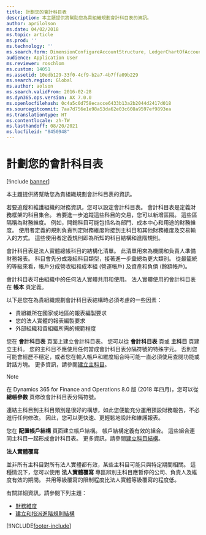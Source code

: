 ```yaml
---
title: 計劃您的會計科目表
description: 本主題提供將幫助您為貴組織規劃會計科目表的資訊。
author: aprilolson
ms.date: 04/02/2018
ms.topic: article
ms.prod: ''
ms.technology: ''
ms.search.form: DimensionConfigureAccountStructure, LedgerChartOfAccounts
audience: Application User
ms.reviewer: roschlom
ms.custom: 14051
ms.assetid: 10edb129-33f0-4cf9-b2a7-4b7ffa09b229
ms.search.region: Global
ms.author: aolson
ms.search.validFrom: 2016-02-28
ms.dyn365.ops.version: AX 7.0.0
ms.openlocfilehash: 0c4a5c0d758ecacce6433b13a2b2044d2417d018
ms.sourcegitcommit: 7aa7d756e1e98a53da62e03c608a9597ef9893ea
ms.translationtype: HT
ms.contentlocale: zh-TW
ms.lasthandoff: 08/20/2021
ms.locfileid: "8450948"
---
```

# <a name="plan-your-chart-of-accounts"></a>計劃您的會計科目表

[!include [banner](../includes/banner.md)]

本主題提供將幫助您為貴組織規劃會計科目表的資訊。

若要追蹤和維護組織的財務資訊，您可以設定會計科目表。 會計科目表是定義財務框架的科目集合。 若要進一步追蹤這些科目的交易，您可以新增區隔。 這些區隔稱為財務維度。 例如，開銷科目可能包括名為部門、成本中心和用途的財務維度。 使用者定義的規則負責判定財務維度附接到主科目和其他財務維度及交易輸入的方式。 這些使用者定義規則即為所知的科目結構和進階規則。

會計科目表是法人實體總帳科目的結構化清單。 此清單用來為機關和負責人準備財務報表。 科目會先分成幾組科目類型，接著進一步彙總為更大類別。 從最籠統的等級來看，帳戶分成營收組和成本組 (營運帳戶) 及資產和負債 (餘額帳戶)。

會計科目表可由組織中的任何法人實體共用和使用。 法人實體使用的會計科目表在 **帳本** 頁定義。

以下是您在為貴組織規劃會計科目表結構時必須考慮的一些因素：

- 貴組織所在國家或地區的報表編製要求
- 您的法人實體的報表編製要求
- 外部組織和貴組織所需的規範程度

您在 **會計科目表** 頁面上建立會計科目表。 您可以從 **會計科目表** 頁或 **主科目** 頁建立主科。 您的主科目不應使用任何當成會計科目表分隔符號的特殊字元。 否則您可能會經歷不穩定，或者您在輸入帳戶和維度組合時可能一直必須使用查閱功能或對話方塊。 更多資訊，請參閱[建立主科目](tasks/create-main-account.md)。

> [!NOTE]
> 在 Dynamics 365 for Finance and Operations 8.0 版 (2018 年四月)，您可以從 **總帳參數** 頁修改會計科目表分隔符號。

連結主科目到主科目類別是很好的構想，如此您便能充分運用預設財務報告，不必進行任何修改。 因此，您可以更快速、更輕鬆地設計和維護報表。

您在 **配置帳戶結構** 頁面建立帳戶結構。 帳戶結構定義有效的組合。 這些組合連同主科目一起形成會計科目表。 更多資訊，請參閱[建立科目結構](tasks/create-account-structures.md)。

**法人實體覆寫**

並非所有主科目對所有法人實體都有效，某些主科目可能只與特定期間相關。 這種情況下，您可以使用 **法人實體覆寫** 專區辨別主科目應暫停的公司、負責人及維度有效的期間。 共用等級覆寫的限制程度比法人實體等級覆寫的程度低。

有關詳細資訊，請參閱下列主題：

- [財務維度](financial-dimensions.md)
- [建立和指派進階規則結構](tasks/create-assign-advanced-rule-structures.md)


[!INCLUDE[footer-include](../../includes/footer-banner.md)]
